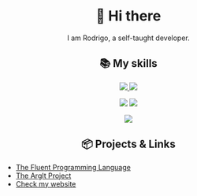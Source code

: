<h1 align="center">
    👋 Hi there
</h1>

<p align="center">
    I am Rodrigo, a self-taught developer. 
</p>

<h2 align="center">
    📚 My skills
</h2>

<p align="center">
    <a href="https://skillicons.dev">
        <img src="https://skillicons.dev/icons?i=java,maven,gradle,go,c,cpp,linux,git,bash" />
        <img src="https://skillicons.dev/icons?i=nodejs,deno,rust,mysql,css,js,ts,html,react.vue" />
    </a>
</p>

<p align="center">
    <img src="https://github-readme-stats.vercel.app/api?username=rodrigoo-r&theme=transparent&count_private=true&show_icons=true&rank_icon=github&locale=en" />
    <img src="https://github-readme-stats.vercel.app/api/top-langs?username=rodrigoo-r&theme=transparent&layout=donut&hide=css&langs_count=8&border_radius=10&show_icons=true&locale=en" />
</p>

<p align="center">
    <img src="https://github-readme-streak-stats.herokuapp.com/?user=rodrigoo-r&theme=transparent&count_private=true&border_radius=10&locale=en" />
</p>

<h2 align="center">
    📦 Projects & Links
</h2>

- [The Fluent Programming Language](https://github.com/fluent-lang/Fluent)
- [The ArgIt Project](https://github.com/rodri-r-z/ArgIt)
- [Check my website](https://rodrigoo-r.github.io/about-me/)
